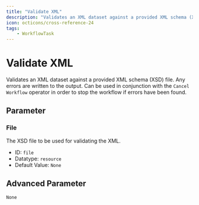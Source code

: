 ```yaml
---
title: "Validate XML"
description: "Validates an XML dataset against a provided XML schema (XSD) file. Any errors are written to the output. Can be used in conjunction with the `Cancel Workflow` operator in order to stop the workflow if errors have been found."
icon: octicons/cross-reference-24
tags: 
    - WorkflowTask
---
```

# Validate XML
<!-- This file was generated - DO NOT CHANGE IT MANUALLY -->



Validates an XML dataset against a provided XML schema (XSD) file. Any errors are written to the output. Can be used in conjunction with the `Cancel Workflow` operator in order to stop the workflow if errors have been found.


## Parameter

### File

The XSD file to be used for validating the XML.

- ID: `file`
- Datatype: `resource`
- Default Value: `None`





## Advanced Parameter

`None`